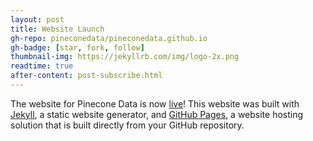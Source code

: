 ```yaml
---
layout: post
title: Website Launch
gh-repo: pineconedata/pineconedata.github.io
gh-badge: [star, fork, follow]
thumbnail-img: https://jekyllrb.com/img/logo-2x.png
readtime: true
after-content: post-subscribe.html
---
```


The website for Pinecone Data is now [live](https://pineconedata.github.io)! This website was built with [Jekyll](https://jekyllrb.com/), a static website generator, and [GitHub Pages](https://pages.github.com/), a website hosting solution that is built directly from your GitHub repository. 

<div id="toc"></div>
